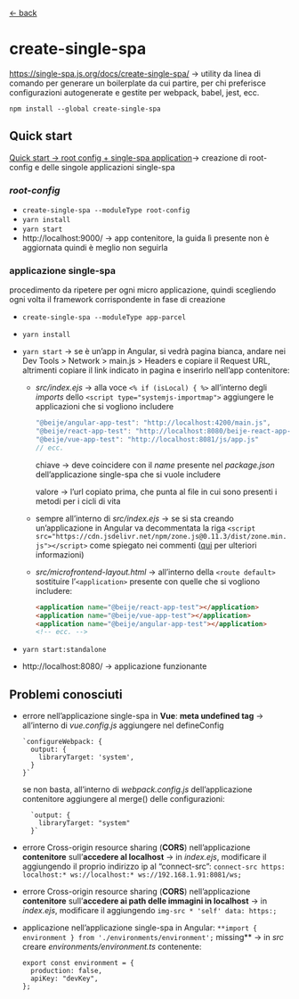 [← back](README.md)

# create-single-spa

https://single-spa.js.org/docs/create-single-spa/ → utility da linea di comando per generare un boilerplate da cui partire, per chi preferisce configurazioni autogenerate e gestite per webpack, babel, jest, ecc.

`npm install --global create-single-spa`

## Quick start

[Quick start → root config + single-spa application](https://single-spa.js.org/docs/getting-started-overview#quick-start)→ creazione di root-config e delle singole applicazioni single-spa

### *root-config*

- `create-single-spa --moduleType root-config`
- `yarn install`
- `yarn start`
- http://localhost:9000/ → app contenitore, la guida lì presente non è aggiornata quindi è meglio non seguirla

### applicazione single-spa

procedimento da ripetere per ogni micro applicazione, quindi scegliendo ogni volta il framework corrispondente in fase di creazione

- `create-single-spa --moduleType app-parcel`
- `yarn install`
- `yarn start` → se è un’app in Angular, si vedrà pagina bianca, andare nei Dev Tools > Network > main.js > Headers e copiare il Request URL, altrimenti copiare il link indicato in pagina e inserirlo nell’app contenitore:
    - *src/index.ejs* → alla voce `<% if (isLocal) { %>` all’interno degli *imports* dello `<script type="systemjs-importmap">` aggiungere le applicazioni che si vogliono includere
        
        ```jsx
        "@beije/angular-app-test": "http://localhost:4200/main.js",
        "@beije/react-app-test": "http://localhost:8080/beije-react-app-test.js",
        "@beije/vue-app-test": "http://localhost:8081/js/app.js"
        // ecc.
        ```
        
        chiave → deve coincidere con il *name* presente nel *package.json* dell’applicazione single-spa che si vuole includere
        
        valore → l’url copiato prima, che punta al file in cui sono presenti i metodi per i cicli di vita
        
    - sempre all’interno di _src/index.ejs_ → se si sta creando un’applicazione in Angular va decommentata la riga `<script src="https://cdn.jsdelivr.net/npm/zone.js@0.11.3/dist/zone.min.js"></script>` come spiegato nei commenti ([qui](https://single-spa.js.org/docs/ecosystem-angular/#zonejs) per ulteriori informazioni)
    - *src/microfrontend-layout.html* → all’interno della `<route default>` sostituire l’`<application>` presente con quelle che si vogliono includere:
        
        ```html
        <application name="@beije/react-app-test"></application>
        <application name="@beije/vue-app-test"></application>
        <application name="@beije/angular-app-test"></application>
        <!-- ecc. -->
        ```
        
- `yarn start:standalone`
- http://localhost:8080/ → applicazione funzionante

## Problemi conosciuti

- errore nell’applicazione single-spa in **Vue**: **meta undefined tag** → all’interno di _vue.config.js_ aggiungere nel defineConfig
    
      `configureWebpack: {
        output: {
          libraryTarget: 'system',
        }
      }`
    
    se non basta, all’interno di _webpack.config.js_ dell’applicazione contenitore aggiungere al merge() delle configurazioni:
    
        `output: {
          libraryTarget: "system"
        }`
    
- errore Cross-origin resource sharing (**CORS**) nell’applicazione **contenitore** sull’**accedere al localhost** → in *index.ejs*, modificare il _<meta content=”…”>_ aggiungendo il proprio indirizzo ip al “connect-src”: `connect-src https: localhost:* ws://localhost:* ws://192.168.1.91:8081/ws;`
- errore Cross-origin resource sharing (**CORS**) nell’applicazione **contenitore** sull’**accedere ai path delle immagini in localhost** → in *index.ejs*, modificare il *<meta content=”…”>* aggiungendo `img-src * 'self' data: https:;`
- applicazione nell’applicazione single-spa in Angular: `**import { environment } from './environments/environment';` missing** → in *src* creare *environments/environment.ts* contenente:
    
    ```tsx
    export const environment = {
      production: false,
      apiKey: "devKey",
    };
    ```
